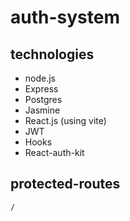 # auth-system

## technologies

- node.js
- Express
- Postgres
- Jasmine
- React.js (using vite)
- JWT
- Hooks
- React-auth-kit

## protected-routes

```
/
```
